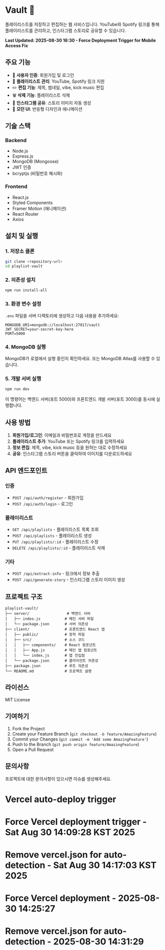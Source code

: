 # Vault 🎵

플레이리스트를 저장하고 편집하는 웹 서비스입니다. YouTube와 Spotify 링크를 통해 플레이리스트를 관리하고, 인스타그램 스토리로 공유할 수 있습니다.

**Last Updated: 2025-08-30 16:30 - Force Deployment Trigger for Mobile Access Fix**

## 주요 기능

- 🔐 **사용자 인증**: 회원가입 및 로그인
- 🎵 **플레이리스트 관리**: YouTube, Spotify 링크 지원
- ✏️ **편집 기능**: 제목, 썸네일, vibe, kick music 편집
- 🗑️ **삭제 기능**: 플레이리스트 삭제
- 📱 **인스타그램 공유**: 스토리 이미지 자동 생성
- 🎨 **모던 UI**: 반응형 디자인과 애니메이션

## 기술 스택

### Backend
- Node.js
- Express.js
- MongoDB (Mongoose)
- JWT 인증
- bcryptjs (비밀번호 해시화)

### Frontend
- React.js
- Styled Components
- Framer Motion (애니메이션)
- React Router
- Axios

## 설치 및 실행

### 1. 저장소 클론
```bash
git clone <repository-url>
cd playlist-vault
```

### 2. 의존성 설치
```bash
npm run install-all
```

### 3. 환경 변수 설정
`.env` 파일을 서버 디렉토리에 생성하고 다음 내용을 추가하세요:

```env
MONGODB_URI=mongodb://localhost:27017/vault
JWT_SECRET=your-secret-key-here
PORT=5000
```

### 4. MongoDB 실행
MongoDB가 로컬에서 실행 중인지 확인하세요. 또는 MongoDB Atlas를 사용할 수 있습니다.

### 5. 개발 서버 실행
```bash
npm run dev
```

이 명령어는 백엔드 서버(포트 5000)와 프론트엔드 개발 서버(포트 3000)를 동시에 실행합니다.

## 사용 방법

1. **회원가입/로그인**: 이메일과 비밀번호로 계정을 만드세요
2. **플레이리스트 추가**: YouTube 또는 Spotify 링크를 입력하세요
3. **정보 편집**: 제목, vibe, kick music 등을 원하는 대로 수정하세요
4. **공유**: 인스타그램 스토리 버튼을 클릭하여 이미지를 다운로드하세요

## API 엔드포인트

### 인증
- `POST /api/auth/register` - 회원가입
- `POST /api/auth/login` - 로그인

### 플레이리스트
- `GET /api/playlists` - 플레이리스트 목록 조회
- `POST /api/playlists` - 플레이리스트 생성
- `PUT /api/playlists/:id` - 플레이리스트 수정
- `DELETE /api/playlists/:id` - 플레이리스트 삭제

### 기타
- `POST /api/extract-info` - 링크에서 정보 추출
- `POST /api/generate-story` - 인스타그램 스토리 이미지 생성

## 프로젝트 구조

```
playlist-vault/
├── server/                 # 백엔드 서버
│   ├── index.js           # 메인 서버 파일
│   └── package.json       # 서버 의존성
├── client/                # 프론트엔드 React 앱
│   ├── public/            # 정적 파일
│   ├── src/               # 소스 코드
│   │   ├── components/    # React 컴포넌트
│   │   ├── App.js         # 메인 앱 컴포넌트
│   │   └── index.js       # 앱 진입점
│   └── package.json       # 클라이언트 의존성
├── package.json           # 루트 의존성
└── README.md              # 프로젝트 설명
```

## 라이선스

MIT License

## 기여하기

1. Fork the Project
2. Create your Feature Branch (`git checkout -b feature/AmazingFeature`)
3. Commit your Changes (`git commit -m 'Add some AmazingFeature'`)
4. Push to the Branch (`git push origin feature/AmazingFeature`)
5. Open a Pull Request

## 문의사항

프로젝트에 대한 문의사항이 있으시면 이슈를 생성해주세요.

# Vercel auto-deploy trigger
# Force Vercel deployment trigger - Sat Aug 30 14:09:28 KST 2025
# Remove vercel.json for auto-detection - Sat Aug 30 14:17:03 KST 2025
# Force Vercel deployment - 2025-08-30 14:25:27
# Remove vercel.json for auto-detection - 2025-08-30 14:31:29
